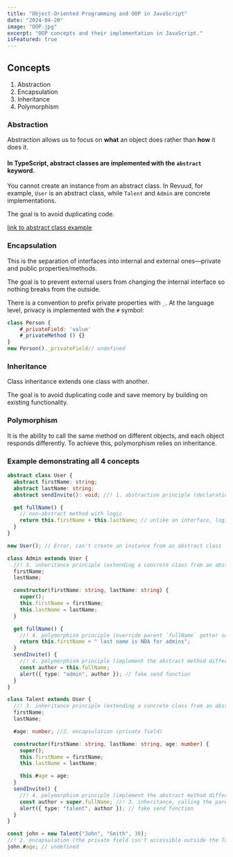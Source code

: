 ```yaml
---
title: "Object-Oriented Programming and OOP in JavaScript"
date: "2024-04-20"
image: "OOP.jpg"
excerpt: "OOP concepts and their implementation in JavaScript."
isFeatured: true
---
```


## Concepts

1. Abstraction
2. Encapsulation
3. Inheritance
4. Polymorphism

### Abstraction

Abstraction allows us to focus on **what** an object does rather than **how** it does it.

#### In TypeScript, **abstract classes** are implemented with the `abstract` keyword. <span id="abstract-class"/>

You cannot create an instance from an abstract class.
In Revuud, for example, `User` is an abstract class, while `Talent` and `Admin` are concrete implementations.

The goal is to avoid duplicating code.

[link to abstract class example](#abstract-class-example)

### Encapsulation

This is the separation of interfaces into internal and external ones—private and public properties/methods.

The goal is to prevent external users from changing the internal interface so nothing breaks from the outside.

There is a convention to prefix private properties with `_`.
At the language level, privacy is implemented with the `#` symbol:

```js
class Person {
    #_privateField: 'value'
    #_privateMethod () {}
}
new Person()._privateField// undefined
```

### Inheritance

Class inheritance extends one class with another.

The goal is to avoid duplicating code and save memory by building on existing functionality.

### Polymorphism

It is the ability to call the same method on different objects, and each object responds differently.
To achieve this, polymorphism relies on inheritance.

### Example demonstrating all 4 concepts <span id="abstract-class-example"/>

```typescript
abstract class User {
  abstract firstName: string;
  abstract lastName: string;
  abstract sendInvite(): void; //! 1. abstraction principle (declaration without implementation)

  get fullName() {
    // non-abstract method with logic
    return this.firstName + this.lastName; // unlike an interface, logic can be written here
  }
}

new User(); // Error, can't create an instance from an abstract class

class Admin extends User {
  //! 3. inheritance principle (extending a concrete class from an abstract base)
  firstName;
  lastName;

  constructor(firstName: string, lastName: string) {
    super();
    this.firstName = firstName;
    this.lastName = lastName;
  }

  get fullName() {
    //! 4. polymorphism principle (override parent `fullName` getter so it behaves differently)
    return this.firstName + " last name is NDA for admins";
  }
  sendInvite() {
    //! 4. polymorphism principle (implement the abstract method differently in two child classes)
    const author = this.fullName;
    alert({ type: "admin", author }); // fake send function
  }
}

class Talent extends User {
  //! 3. inheritance principle (extending a concrete class from an abstract base)
  firstName;
  lastName;

  #age: number; //2. encapsulation (private field)

  constructor(firstName: string, lastName: string, age: number) {
    super();
    this.firstName = firstName;
    this.lastName = lastName;

    this.#age = age;
  }
  sendInvite() {
    //! 4. polymorphism principle (implement the abstract method differently in two child classes)
    const author = super.fullName; //! 3. inheritance, calling the parent class getter
    alert({ type: "talent", author }); // fake send function
  }
}

const john = new Talent("John", "Smith", 30);
//! 2. encapsulation (the private field isn't accessible outside the Talent class)
john.#age; // undefined
```
